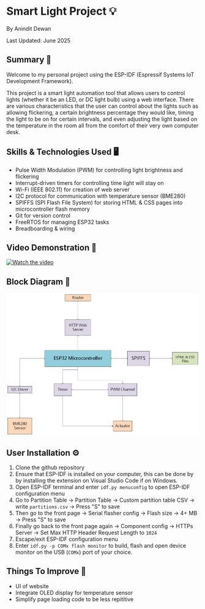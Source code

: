 # Smart Light Project 💡
By Anindit Dewan

Last Updated: June 2025 

## Summary 📖
Welcome to my personal project using the ESP-IDF (Espressif Systems IoT Development Framework). 

This project is a smart light automation tool that allows users to control lights (whether it be an LED, or DC light bulb) using a web interface. There are various characteristics that the user can control about the lights such as allowing flickering, a certain brightness percentage they would like, timing the light to be on for certain intervals, and even adjusting the light based on the temperature in the room all from the comfort of their very own computer desk. 

## Skills & Technologies Used 🖥️
* Pulse Width Modulation (PWM) for controlling light brightness and flickering  
* Interrupt-driven timers for controlling time light will stay on
* Wi-Fi (IEEE 802.11) for creation of web server 
* I2C protocol for communication with temperature sensor (BME280) 
* SPIFFS (SPI Flash File System) for storing HTML & CSS pages into microcontroller flash memory   
* Git for version control
* FreeRTOS for managing ESP32 tasks 
* Breadboarding & wiring 

## Video Demonstration 🎥
[![Watch the video](https://i3.ytimg.com/vi/U94yFOsOFqo/maxresdefault.jpg)](https://youtu.be/U94yFOsOFqo)

## Block Diagram 👷
![alt text](Smart_Light_Block_Diagram.png)

## User Installation ⚙️
1. Clone the github repository 
2. Ensure that ESP-IDF is installed on your computer, this can be done by by installing the extension on Visual Studio Code if on Windows. 
3. Open ESP-IDF terminal and enter `idf.py menuconfig` to open ESP-IDF configuration menu 
4. Go to Partition Table → Partition Table → Custom partition table CSV → write `partitions.csv` → Press "S" to save 
5. Then go to the front page → Serial flasher config → Flash size → 4+ MB → Press "S" to save 
6. Finally go back to the front page again → Component config → HTTPs Server → Set Max HTTP Header Request Length to `1024`
7. Escape/exit ESP-IDF configuration menu 
8. Enter `idf.py -p COMx flash monitor` to build, flash and open device monitor on the USB (`COMx`) port of your choice. 

 
## Things To Improve 🔨  
* UI of website 
* Integrate OLED display for temperature sensor 
* Simplify page loading code to be less repititive 
